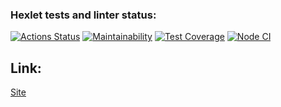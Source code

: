 ### Hexlet tests and linter status:
[![Actions Status](https://github.com/Skenzi/frontend-project-lvl3/workflows/hexlet-check/badge.svg)](https://github.com/Skenzi/frontend-project-lvl3/actions)
[![Maintainability](https://api.codeclimate.com/v1/badges/beb5aaae550359c0c37d/maintainability)](https://codeclimate.com/github/Skenzi/frontend-project-lvl3/maintainability)
[![Test Coverage](https://api.codeclimate.com/v1/badges/beb5aaae550359c0c37d/test_coverage)](https://codeclimate.com/github/Skenzi/frontend-project-lvl3/test_coverage)
[![Node CI](https://github.com/Skenzi/frontend-project-lvl3/workflows/Node%20CI/badge.svg)](https://github.com/Skenzi/frontend-project-lvl3/actions)
## Link:
<a href="https://frontend-project-lvl3-rosy.vercel.app/">Site</a>